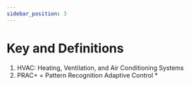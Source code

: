 ```yaml
---
sidebar_position: 3
---
```


# Key and Definitions

1. HVAC: Heating, Ventilation, and Air Conditioning Systems
2. PRAC+ = Pattern Recognition Adaptive Control
   * 